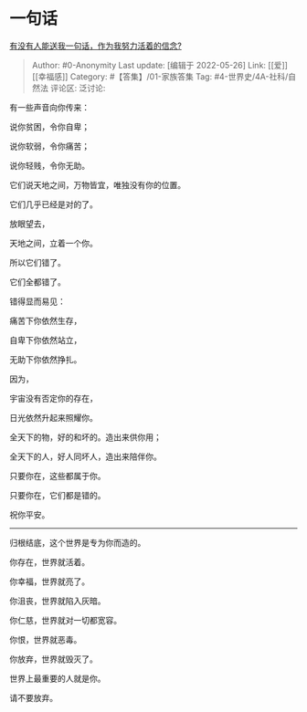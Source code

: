 # 一句话
[有没有人能送我一句话，作为我努力活着的信念?](https://www.zhihu.com/question/408484601/answer/1366455585)

> Author: #0-Anonymity
> Last update: [编辑于 2022-05-26]
> Link: [[爱]] [[幸福感]]
> Category: #【答集】/01-家族答集
> Tag: #4-世界史/4A-社科/自然法
> 评论区:
> 泛讨论:

有一些声音向你传来：

说你贫困，令你自卑；

说你软弱，令你痛苦；

说你轻贱，令你无助。

它们说天地之间，万物皆宜，唯独没有你的位置。

它们几乎已经是对的了。

放眼望去，

天地之间，立着一个你。

所以它们错了。

它们全都错了。

错得显而易见：

痛苦下你依然生存，

自卑下你依然站立，

无助下你依然挣扎。

因为，

宇宙没有否定你的存在，

日光依然升起来照耀你。

全天下的物，好的和坏的。造出来供你用；

全天下的人，好人同坏人，造出来陪伴你。

只要你在，这些都属于你。

只要你在，它们都是错的。

祝你平安。

---

归根结底，这个世界是专为你而造的。

你存在，世界就活着。

你幸福，世界就亮了。

你沮丧，世界就陷入灰暗。

你仁慈，世界就对一切都宽容。

你恨，世界就恶毒。

你放弃，世界就毁灭了。

世界上最重要的人就是你。

请不要放弃。
